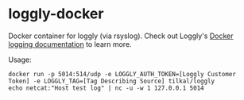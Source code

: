 loggly-docker
=============

Docker container for loggly (via rsyslog). Check out Loggly's [Docker logging documentation](https://www.loggly.com/docs/docker-syslog/) to learn more.

Usage:

```
docker run -p 5014:514/udp -e LOGGLY_AUTH_TOKEN=[Loggly Customer Token] -e LOGGLY_TAG=[Tag Describing Source] tilkal/loggly
echo netcat:"Host test log" | nc -u -w 1 127.0.0.1 5014
```
